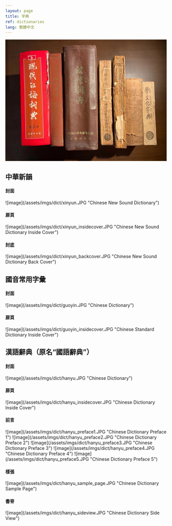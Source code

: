 ```yaml
---
layout: page
title: 字典
ref: dictionaries
lang: 繁體中文
---
```

![image](/assets/imgs/dict/dictionaries.JPG "Dictionaries")

<h2>中華新韻</h2>
<h4>封面</h4>
![image](/assets/imgs/dict/xinyun.JPG "Chinese New Sound Dictionary")
<h4>扉頁</h4>
![image](/assets/imgs/dict/xinyun_insidecover.JPG "Chinese New Sound Dictionary Inside Cover")
<h4>封底</h4>
![image](/assets/imgs/dict/xinyun_backcover.JPG "Chinese New Sound Dictionary Back Cover")

<h2>國音常用字彙</h2>
<h4>封面</h4>
![image](/assets/imgs/dict/guoyin.JPG "Chinese Dictionary")
<h4>扉頁</h4>
![image](/assets/imgs/dict/guoyin_insidecover.JPG "Chinese Standard Dictionary Inside Cover")

<h2>漢語辭典（原名“國語辭典”）</h2>
<h4>封面</h4>
![image](/assets/imgs/dict/hanyu.JPG "Chinese Dictionary")

<h4>扉頁</h4>
![image](/assets/imgs/dict/hanyu_insidecover.JPG "Chinese Dictionary Inside Cover")

<h4>前言</h4>
![image](/assets/imgs/dict/hanyu_preface1.JPG "Chinese Dictionary Preface 1")
![image](/assets/imgs/dict/hanyu_preface2.JPG "Chinese Dictionary Preface 2")
![image](/assets/imgs/dict/hanyu_preface3.JPG "Chinese Dictionary Preface 3")
![image](/assets/imgs/dict/hanyu_preface4.JPG "Chinese Dictionary Preface 4")
![image](/assets/imgs/dict/hanyu_preface5.JPG "Chinese Dictionary Preface 5")

<h4>樣張</h4>
![image](/assets/imgs/dict/hanyu_sample_page.JPG "Chinese Dictionary Sample Page")

<h4>書脊</h4>
![image](/assets/imgs/dict/hanyu_sideview.JPG "Chinese Dictionary Side View")


